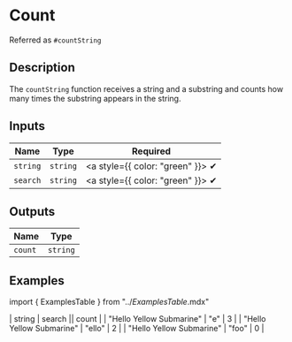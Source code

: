 # Count
Referred as `#countString`

## Description
The `countString` function receives a string and a substring and counts how many times the substring appears in the string.

## Inputs
| Name | Type | Required
|------|------|:-----:|
| `string` | `string` | <a style={{ color: "green" }}> ✔ </a>
| `search` | `string` | <a style={{ color: "green" }}> ✔ </a>


## Outputs
| Name | Type |
|------|------|
| `count` | `string` |

## Examples
import { ExamplesTable } from "../_ExamplesTable_.mdx"

<ExamplesTable>
| string | search || count |
| "Hello Yellow Submarine" | "e" | 3 |
| "Hello Yellow Submarine" | "ello" | 2 |
| "Hello Yellow Submarine" | "foo" | 0 |
</ExamplesTable>
